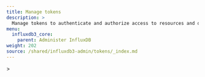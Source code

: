 ```yaml
---
title: Manage tokens
description: >
  Manage tokens to authenticate and authorize access to resources and data in an {{< product-name >}} instance.
menu:
  influxdb3_core:
    parent: Administer InfluxDB
weight: 202
source: /shared/influxdb3-admin/tokens/_index.md
---
```


<!-- The content for this page is at
// SOURCE content/shared/influxdb3-admin/tokens/_index.md
-->>